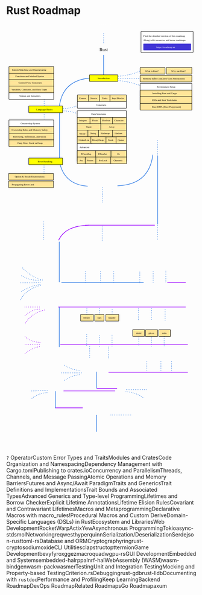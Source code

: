 # Rust Roadmap

<link href="style/main.css" rel="stylesheet">

<svg xmlns="http://www.w3.org/2000/svg" xmlns:xlink="http://www.w3.org/1999/xlink" viewBox="114 164 1349 3053" style="font-family: balsamiq"><path d="M370 1981Q282.6173623453262 1959.3298495166546 223 1887" fill="none" stroke="rgb(43,120,228)" stroke-width="4" stroke-linecap="round" stroke-linejoin="round" stroke-dasharray="0.8 12"></path><path d="M754 2940Q753.9843182390479 2991.8340280064426 754 3056.7794971141675" fill="none" stroke="rgb(43,120,228)" stroke-width="4" stroke-linecap="round" stroke-linejoin="round" stroke-dasharray="undefined"></path><path d="M856.1634036274464 2939.284424534148Q919.3592018825486 2939.027585267256 998.5402181279353 2938.6627039996583" fill="none" stroke="rgb(43,120,228)" stroke-width="4" stroke-linecap="round" stroke-linejoin="round" stroke-dasharray="0.8 12"></path><path d="M462.45735102322453 2888Q558.879652780037 2888 655.3019545368494 2888" fill="none" stroke="rgb(153,0,255)" stroke-width="4" stroke-linecap="round" stroke-linejoin="round" stroke-dasharray="undefined"></path><path d="M462 2772Q461.98431823904787 2823.8340280064426 462 2888.7794971141675" fill="none" stroke="rgb(43,120,228)" stroke-width="4" stroke-linecap="round" stroke-linejoin="round" stroke-dasharray="undefined"></path><path d="M402.8416897816994 2780.353408413874Q344.51742073554163 2783.0594923142744 292.9819881231268 2822.491376173327" fill="none" stroke="rgb(43,120,228)" stroke-width="4" stroke-linecap="round" stroke-linejoin="round" stroke-dasharray="0.8 12"></path><path d="M407.3564720416407 2763.7992067940895Q355.04670294938836 2765.942104849148 289.506625223029 2768.6627039996583" fill="none" stroke="rgb(43,120,228)" stroke-width="4" stroke-linecap="round" stroke-linejoin="round" stroke-dasharray="0.8 12"></path><path d="M521.4573510232245 2768Q703.2364660256287 2768 885.015581028033 2768" fill="none" stroke="rgb(153,0,255)" stroke-width="4" stroke-linecap="round" stroke-linejoin="round" stroke-dasharray="undefined"></path><path d="M758.2544277690694 2750Q828.6350043985511 2750 899.015581028033 2750" fill="none" stroke="rgb(153,0,255)" stroke-width="4" stroke-linecap="round" stroke-linejoin="round" stroke-dasharray="undefined"></path><path d="M963.1535487874855 2774.3336987339526Q1025.55171998833 2774.597801145702 1092.5773069058039 2819.481521333366" fill="none" stroke="rgb(43,120,228)" stroke-width="4" stroke-linecap="round" stroke-linejoin="round" stroke-dasharray="0.8 12"></path><path d="M966.1634036274464 2759.284424534148Q1029.3592018825484 2759.027585267256 1108.5402181279353 2758.6627039996583" fill="none" stroke="rgb(43,120,228)" stroke-width="4" stroke-linecap="round" stroke-linejoin="round" stroke-dasharray="0.8 12"></path><path d="M756 2633Q755.9843182390479 2684.8340280064426 756 2749.7794971141675" fill="none" stroke="rgb(43,120,228)" stroke-width="4" stroke-linecap="round" stroke-linejoin="round" stroke-dasharray="undefined"></path><path d="M635.0793712317483 2652.6821140055463Q583.4607349937739 2656.8890471399313 525.4364760523154 2693.6627039996583" fill="none" stroke="rgb(43,120,228)" stroke-width="4" stroke-linecap="round" stroke-linejoin="round" stroke-dasharray="0.8 12"></path><path d="M636.5842986517288 2622.583565605937Q585.2511366103618 2621.4603373202494 525.4364760523154 2584.6627039996583" fill="none" stroke="rgb(43,120,228)" stroke-width="4" stroke-linecap="round" stroke-linejoin="round" stroke-dasharray="0.8 12"></path><path d="M647.1187905915918 2639.6627039996583Q581.1243014360415 2639.6427381617154 498.43647605231536 2639.6627039996583" fill="none" stroke="rgb(43,120,228)" stroke-width="4" stroke-linecap="round" stroke-linejoin="round" stroke-dasharray="0.8 12"></path><path d="M1287.7888484792786 2635.6627039996583Q1287.8007881932717 2596.1975271364768 1287.7888484792786 2546.749615728162" fill="none" stroke="rgb(43,120,228)" stroke-width="4" stroke-linecap="round" stroke-linejoin="round" stroke-dasharray="0.8 12"></path><path d="M1211.7888484792786 2635.6627039996583Q1211.8007881932717 2596.1975271364768 1211.7888484792786 2546.749615728162" fill="none" stroke="rgb(43,120,228)" stroke-width="4" stroke-linecap="round" stroke-linejoin="round" stroke-dasharray="0.8 12"></path><path d="M1111.7888484792786 2635.6627039996583Q1111.8007881932717 2596.1975271364768 1111.7888484792786 2546.749615728162" fill="none" stroke="rgb(43,120,228)" stroke-width="4" stroke-linecap="round" stroke-linejoin="round" stroke-dasharray="0.8 12"></path><path d="M841.2544277690694 2636Q1121.5013556560707 2636 1401.748283543072 2636" fill="none" stroke="rgb(153,0,255)" stroke-width="4" stroke-linecap="round" stroke-linejoin="round" stroke-dasharray="undefined"></path><path d="M1144.7888484792786 2450.6627039996583Q1144.8007881932717 2411.1975271364768 1144.7888484792786 2361.749615728162" fill="none" stroke="rgb(43,120,228)" stroke-width="4" stroke-linecap="round" stroke-linejoin="round" stroke-dasharray="0.8 12"></path><path d="M1234.7888484792786 2447.6627039996583Q1234.8007881932717 2408.1975271364768 1234.7888484792786 2358.749615728162" fill="none" stroke="rgb(43,120,228)" stroke-width="4" stroke-linecap="round" stroke-linejoin="round" stroke-dasharray="0.8 12"></path><path d="M1054.7888484792786 2443.6627039996583Q1054.8007881932717 2404.1975271364768 1054.7888484792786 2354.749615728162" fill="none" stroke="rgb(43,120,228)" stroke-width="4" stroke-linecap="round" stroke-linejoin="round" stroke-dasharray="0.8 12"></path><g class="clickable-group" data-group-id="100-gui-dev:druid"><rect x="1011.35" y="2333.35" width="84.3" height="47.3" rx="2" fill="rgb(255,229,153)" fill-opacity="1" stroke="rgb(0,0,0)" stroke-width="2.7"></rect><text x="1036" y="2363.5" fill="rgb(0,0,0)" font-style="normal" font-weight="normal" font-size="17px"><tspan>druid</tspan></text></g><g class="clickable-group" data-group-id="101-gui-dev:gtk-rs"><rect x="1102.35" y="2334.35" width="86.3" height="47.3" rx="2" fill="rgb(255,229,153)" fill-opacity="1" stroke="rgb(0,0,0)" stroke-width="2.7"></rect><text x="1124" y="2364.5" fill="rgb(0,0,0)" font-style="normal" font-weight="normal" font-size="17px"><tspan>gtk-rs</tspan></text></g><g class="clickable-group" data-group-id="102-gui-dev:relm"><rect x="1196.35" y="2334.35" width="83.3" height="47.3" rx="2" fill="rgb(255,229,153)" fill-opacity="1" stroke="rgb(0,0,0)" stroke-width="2.7"></rect><text x="1220" y="2364.5" fill="rgb(0,0,0)" font-style="normal" font-weight="normal" font-size="17px"><tspan>relm</tspan></text></g><path d="M838.7888484792786 2533.6627039996583Q838.8007881932716 2494.1975271364768 838.7888484792786 2444.749615728162" fill="none" stroke="rgb(43,120,228)" stroke-width="4" stroke-linecap="round" stroke-linejoin="round" stroke-dasharray="0.8 12"></path><path d="M705.7888484792786 2529.6627039996583Q705.8007881932716 2490.1975271364768 705.7888484792786 2440.749615728162" fill="none" stroke="rgb(43,120,228)" stroke-width="4" stroke-linecap="round" stroke-linejoin="round" stroke-dasharray="0.8 12"></path><path d="M774.7888484792786 2452.6627039996583Q774.8007881932716 2413.1975271364768 774.7888484792786 2363.749615728162" fill="none" stroke="rgb(43,120,228)" stroke-width="4" stroke-linecap="round" stroke-linejoin="round" stroke-dasharray="0.8 12"></path><path d="M864.7888484792786 2449.6627039996583Q864.8007881932716 2410.1975271364768 864.7888484792786 2360.749615728162" fill="none" stroke="rgb(43,120,228)" stroke-width="4" stroke-linecap="round" stroke-linejoin="round" stroke-dasharray="0.8 12"></path><path d="M684.7888484792786 2445.6627039996583Q684.8007881932716 2406.1975271364768 684.7888484792786 2356.749615728162" fill="none" stroke="rgb(43,120,228)" stroke-width="4" stroke-linecap="round" stroke-linejoin="round" stroke-dasharray="0.8 12"></path><path d="M498.7684053373592 2440Q950.2583444402155 2440 1401.748283543072 2440" fill="none" stroke="rgb(153,0,255)" stroke-width="4" stroke-linecap="round" stroke-linejoin="round" stroke-dasharray="undefined"></path><path d="M246.78726083088256 2503.0111918046136Q283.1714966177284 2466.2455354877925 357.92324584081643 2451.980610182584" fill="none" stroke="rgb(153,0,255)" stroke-width="4" stroke-linecap="round" stroke-linejoin="round" stroke-dasharray="0.8 12"></path><path d="M246.78726083088256 2383.703443191008Q290.20089733485577 2421.257738814955 359.5575985615507 2424.562261209366" fill="none" stroke="rgb(153,0,255)" stroke-width="4" stroke-linecap="round" stroke-linejoin="round" stroke-dasharray="0.8 12"></path><path d="M247 2439Q301.98785896360255 2439 357 2439" fill="none" stroke="rgb(153,0,255)" stroke-width="4" stroke-linecap="round" stroke-linejoin="round" stroke-dasharray="0.8 12"></path><path d="M490 2172Q489.96200932434436 2297.573253662477 490 2454.9103192958723" fill="none" stroke="rgb(43,120,228)" stroke-width="4" stroke-linecap="round" stroke-linejoin="round" stroke-dasharray="undefined"></path><path d="M250.05596627235118 2285.6422799469487Q295.43686985896994 2214.1284388882063 390.61030025550286 2192.4841748650924" fill="none" stroke="rgb(153,0,255)" stroke-width="4" stroke-linecap="round" stroke-linejoin="round" stroke-dasharray="0.8 12"></path><path d="M246.78726083088256 2233.3429928834503Q293.3465737698519 2189.014395435564 349.7514822371448 2187.581116702889" fill="none" stroke="rgb(153,0,255)" stroke-width="4" stroke-linecap="round" stroke-linejoin="round" stroke-dasharray="0.8 12"></path><path d="M246 2173Q300.98785896360255 2173 356 2173" fill="none" stroke="rgb(153,0,255)" stroke-width="4" stroke-linecap="round" stroke-linejoin="round" stroke-dasharray="0.8 12"></path><path d="M775.7888484792786 2260.6627039996583Q775.8007881932716 2221.1975271364768 775.7888484792786 2171.749615728162" fill="none" stroke="rgb(43,120,228)" stroke-width="4" stroke-linecap="round" stroke-linejoin="round" stroke-dasharray="0.8 12"></path><path d="M865.7888484792786 2266.6627039996583Q865.8007881932716 2227.1975271364768 865.7888484792786 2177.749615728162" fill="none" stroke="rgb(43,120,228)" stroke-width="4" stroke-linecap="round" stroke-linejoin="round" stroke-dasharray="0.8 12"></path><path d="M685.7888484792786 2262.6627039996583Q685.8007881932716 2223.1975271364768 685.7888484792786 2173.749615728162" fill="none" stroke="rgb(43,120,228)" stroke-width="4" stroke-linecap="round" stroke-linejoin="round" stroke-dasharray="0.8 12"></path><g class="clickable-group" data-group-id="100-database-orm:diesel"><rect x="641.35" y="2225.35" width="91.3" height="47.3" rx="2" fill="rgb(255,229,153)" fill-opacity="1" stroke="rgb(0,0,0)" stroke-width="2.7"></rect><text x="662" y="2254.5" fill="rgb(0,0,0)" font-style="normal" font-weight="normal" font-size="17px"><tspan>Diesel</tspan></text></g><g class="clickable-group" data-group-id="101-database-orm:sqlx"><rect x="741.35" y="2225.35" width="66.3" height="47.3" rx="2" fill="rgb(255,229,153)" fill-opacity="1" stroke="rgb(0,0,0)" stroke-width="2.7"></rect><text x="761" y="2254.5" fill="rgb(0,0,0)" font-style="normal" font-weight="normal" font-size="17px"><tspan>sqlx</tspan></text></g><g class="clickable-group" data-group-id="102-database-orm:rusqlite"><rect x="820.35" y="2225.35" width="92.3" height="47.3" rx="2" fill="rgb(255,229,153)" fill-opacity="1" stroke="rgb(0,0,0)" stroke-width="2.7"></rect><text x="838" y="2254.5" fill="rgb(0,0,0)" font-style="normal" font-weight="normal" font-size="17px"><tspan>rusqlite</tspan></text></g><path d="M1144.7888484792786 2260.6627039996583Q1144.8007881932717 2221.1975271364768 1144.7888484792786 2171.749615728162" fill="none" stroke="rgb(43,120,228)" stroke-width="4" stroke-linecap="round" stroke-linejoin="round" stroke-dasharray="0.8 12"></path><path d="M1241.7888484792786 2266.6627039996583Q1241.8007881932717 2227.1975271364768 1241.7888484792786 2177.749615728162" fill="none" stroke="rgb(43,120,228)" stroke-width="4" stroke-linecap="round" stroke-linejoin="round" stroke-dasharray="0.8 12"></path><path d="M1051.7888484792786 2262.6627039996583Q1051.8007881932717 2223.1975271364768 1051.7888484792786 2173.749615728162" fill="none" stroke="rgb(43,120,228)" stroke-width="4" stroke-linecap="round" stroke-linejoin="round" stroke-dasharray="0.8 12"></path><path d="M483.7684053373592 2173Q935.2583444402155 2173 1386.748283543072 2173" fill="none" stroke="rgb(153,0,255)" stroke-width="4" stroke-linecap="round" stroke-linejoin="round" stroke-dasharray="undefined"></path><path d="M1258.9195998760458 1999Q1322.833941709559 1999 1386.748283543072 1999" fill="none" stroke="rgb(153,0,255)" stroke-width="4" stroke-linecap="round" stroke-linejoin="round" stroke-dasharray="undefined"></path><path d="M1246.7888484792786 1994.662703999658Q1246.8007881932717 1955.1975271364765 1246.7888484792786 1905.7496157281619" fill="none" stroke="rgb(43,120,228)" stroke-width="4" stroke-linecap="round" stroke-linejoin="round" stroke-dasharray="0.8 12"></path><path d="M1156.7888484792786 1997.662703999658Q1156.8007881932717 1958.1975271364765 1156.7888484792786 1908.7496157281619" fill="none" stroke="rgb(43,120,228)" stroke-width="4" stroke-linecap="round" stroke-linejoin="round" stroke-dasharray="0.8 12"></path><path d="M1061.7888484792786 2001.662703999658Q1061.8007881932717 1962.1975271364765 1061.7888484792786 1912.7496157281619" fill="none" stroke="rgb(43,120,228)" stroke-width="4" stroke-linecap="round" stroke-linejoin="round" stroke-dasharray="0.8 12"></path><path d="M876.7888484792786 1997.662703999658Q876.8007881932716 1958.1975271364765 876.7888484792786 1908.7496157281619" fill="none" stroke="rgb(43,120,228)" stroke-width="4" stroke-linecap="round" stroke-linejoin="round" stroke-dasharray="0.8 12"></path><path d="M782.7888484792786 1997.662703999658Q782.8007881932716 1958.1975271364765 782.7888484792786 1908.7496157281619" fill="none" stroke="rgb(43,120,228)" stroke-width="4" stroke-linecap="round" stroke-linejoin="round" stroke-dasharray="0.8 12"></path><path d="M674.7888484792786 1997.662703999658Q674.8007881932716 1958.1975271364765 674.7888484792786 1908.7496157281619" fill="none" stroke="rgb(43,120,228)" stroke-width="4" stroke-linecap="round" stroke-linejoin="round" stroke-dasharray="0.8 12"></path><path d="M1087.661735648691 1998.9077208100184Q829.927823346783 1998.8297465186615 507 1998.9077208100184" fill="none" stroke="rgb(43,120,228)" stroke-width="4" stroke-linecap="round" stroke-linejoin="round" stroke-dasharray="undefined"></path><path d="M357.92324584081643 2019.6917170625015Q254.67529510414943 2044.2153836398602 216 2121" fill="none" stroke="rgb(43,120,228)" stroke-width="4" stroke-linecap="round" stroke-linejoin="round" stroke-dasharray="0.8 12"></path><path d="M353.02018767861347 2013.1543061795646Q283.0666815120215 2023.143346018304 220 2063" fill="none" stroke="rgb(43,120,228)" stroke-width="4" stroke-linecap="round" stroke-linejoin="round" stroke-dasharray="0.8 12"></path><path d="M354 1999Q292.0090794643519 2001.644641968984 212 2001" fill="none" stroke="rgb(43,120,228)" stroke-width="4" stroke-linecap="round" stroke-linejoin="round" stroke-dasharray="0.8 12"></path><path d="M357.92324584081643 1982.1016044856124Q282.7502144594085 1988.3838906729122 216 1947" fill="none" stroke="rgb(43,120,228)" stroke-width="4" stroke-linecap="round" stroke-linejoin="round" stroke-dasharray="0.8 12"></path><path d="M490 1711Q489.96200932434436 1836.5732536624769 490 1993.9103192958723" fill="none" stroke="rgb(43,120,228)" stroke-width="4" stroke-linecap="round" stroke-linejoin="round" stroke-dasharray="undefined"></path><path d="M379.78884847927867 1691.662703999658Q379.80695197783245 1631.8239362799552 379.78884847927867 1556.8489248858714" fill="none" stroke="rgb(43,120,228)" stroke-width="4" stroke-linecap="round" stroke-linejoin="round" stroke-dasharray="0.8 12"></path><path d="M485.82574646249856 1697.4809764123827Q533.5565279246206 1595.2817603796416 699 1592" fill="none" stroke="rgb(153,0,255)" stroke-width="4" stroke-linecap="round" stroke-linejoin="round" stroke-dasharray="undefined"></path><path d="M794.7888484792786 1701.844680721926Q794.8030821431155 1654.797150013699 794.7888484792786 1595.8489248858714" fill="none" stroke="rgb(43,120,228)" stroke-width="4" stroke-linecap="round" stroke-linejoin="round" stroke-dasharray="0.8 12"></path><path d="M674.9195998760458 1592Q920.9597999380229 1592 1167 1592" fill="none" stroke="rgb(153,0,255)" stroke-width="4" stroke-linecap="round" stroke-linejoin="round" stroke-dasharray="undefined"></path><path d="M1188.7888484792786 1695.9786052007807Q1188.803771553315 1646.6523184455075 1188.7888484792786 1584.8489248858714" fill="none" stroke="rgb(43,120,228)" stroke-width="4" stroke-linecap="round" stroke-linejoin="round" stroke-dasharray="0.8 12"></path><path d="M1189 1100Q1188.9349124213584 1315.1385539214548 1189 1584.6965034956197" fill="none" stroke="rgb(43,120,228)" stroke-width="4" stroke-linecap="round" stroke-linejoin="round" stroke-dasharray="undefined"></path><path d="M1154.3216248047888 1093.6846144050496Q1127.8545947489904 1303.3892148522145 905 1312.1384074012913" fill="none" stroke="rgb(43,120,228)" stroke-width="4" stroke-linecap="round" stroke-linejoin="round" stroke-dasharray="undefined"></path><path d="M1188.7888484792786 1093.9786052007807Q1188.803771553315 1044.6523184455075 1188.7888484792786 982.8489248858713" fill="none" stroke="rgb(43,120,228)" stroke-width="4" stroke-linecap="round" stroke-linejoin="round" stroke-dasharray="0.8 12"></path><path d="M795.7888484792786 1427.9786052007807Q795.8037715533152 1378.6523184455075 795.7888484792786 1316.8489248858714" fill="none" stroke="rgb(43,120,228)" stroke-width="4" stroke-linecap="round" stroke-linejoin="round" stroke-dasharray="0.8 12"></path><path d="M493.52211585983116 1152.0361614695616Q529.5470521239776 1303.851434704452 690.4948601868035 1314.8475811346607" fill="none" stroke="rgb(43,120,228)" stroke-width="4" stroke-linecap="round" stroke-linejoin="round" stroke-dasharray="undefined"></path><path d="M381.78884847927867 1247.9786052007807Q381.80377155331524 1198.6523184455075 381.78884847927867 1136.8489248858714" fill="none" stroke="rgb(43,120,228)" stroke-width="4" stroke-linecap="round" stroke-linejoin="round" stroke-dasharray="0.8 12"></path><path d="M492 788Q491.9536530115815 941.1939622744541 492 1133.1384074012913" fill="none" stroke="rgb(43,120,228)" stroke-width="4" stroke-linecap="round" stroke-linejoin="round" stroke-dasharray="undefined"></path><path d="M504.2489525547647 780.4468097498067Q566.0762136000193 779.3512998807404 625.0795576427906 801.7008745116257" fill="none" stroke="rgb(43,120,228)" stroke-width="4" stroke-linecap="round" stroke-linejoin="round" stroke-dasharray="0.8 12"></path><path d="M494.2489525547647 762.4468097498067Q571.2238023047556 767.8334497783549 626.5332310326576 739.1929187473465" fill="none" stroke="rgb(43,120,228)" stroke-width="4" stroke-linecap="round" stroke-linejoin="round" stroke-dasharray="0.8 12"></path><g class="clickable-group done" data-group-id="100-language-basics:data-structures:integers"><rect x="617.35" y="825.35" width="92.3" height="47.3" rx="2" fill="rgb(255,229,153)" fill-opacity="1" stroke="rgb(0,0,0)" stroke-width="2.7"></rect><text x="631" y="854.5" fill="rgb(0,0,0)" font-style="normal" font-weight="normal" font-size="17px"><tspan>Integers</tspan></text></g><g class="clickable-group done" data-group-id="101-language-basics:data-structures:floats"><rect x="708.35" y="825.35" width="77.3" height="47.3" rx="2" fill="rgb(255,229,153)" fill-opacity="1" stroke="rgb(0,0,0)" stroke-width="2.7"></rect><text x="723" y="854.5" fill="rgb(0,0,0)" font-style="normal" font-weight="normal" font-size="17px"><tspan>Floats</tspan></text></g><g class="clickable-group done" data-group-id="102-language-basics:data-structures:boolean"><rect x="783.35" y="825.35" width="86.3" height="47.3" rx="2" fill="rgb(255,229,153)" fill-opacity="1" stroke="rgb(0,0,0)" stroke-width="2.7"></rect><text x="795" y="854.5" fill="rgb(0,0,0)" font-style="normal" font-weight="normal" font-size="17px"><tspan>Boolean</tspan></text></g><g class="clickable-group done" data-group-id="103-language-basics:data-structures:character"><rect x="868.35" y="825.35" width="98.3" height="47.3" rx="2" fill="rgb(255,229,153)" fill-opacity="1" stroke="rgb(0,0,0)" stroke-width="2.7"></rect><text x="880" y="854.5" fill="rgb(0,0,0)" font-style="normal" font-weight="normal" font-size="17px"><tspan>Character</tspan></text></g><path d="M382.78884847927867 882.4468097498067Q382.8188743713787 783.2001156585675 382.78884847927867 658.8489248858713" fill="none" stroke="rgb(43,120,228)" stroke-width="4" stroke-linecap="round" stroke-linejoin="round" stroke-dasharray="0.8 12"></path><path d="M490.3290599928851 752.9533784757213Q512.0599950183354 555.130723671213 730.4011516807963 546.3458813867311" fill="none" stroke="rgb(43,120,228)" stroke-width="4" stroke-linecap="round" stroke-linejoin="round" stroke-dasharray="undefined"></path><path d="M1074 606Q1001.7369878942461 571.8664381308557 876.6666666666666 562" fill="none" stroke="rgb(43,120,228)" stroke-width="4" stroke-linecap="round" stroke-linejoin="round" stroke-dasharray="0.8 12"></path><path d="M1071.3333333333333 494Q998.44314357353 530.5785280649723 892.6666666666666 535.3333333333334" fill="none" stroke="rgb(43,120,228)" stroke-width="4" stroke-linecap="round" stroke-linejoin="round" stroke-dasharray="0.8 12"></path><path d="M1090 551.1591837857379Q1002.7070610865221 551.1327743583116 893.3333333333334 551.1591837857379" fill="none" stroke="rgb(43,120,228)" stroke-width="4" stroke-linecap="round" stroke-linejoin="round" stroke-dasharray="0.8 12"></path><text x="776" y="355.5" fill="rgb(0,0,0)" font-style="normal" font-weight="normal" font-size="32px"><tspan>Rust</tspan></text><g><rect x="1070.35" y="217.35" width="370.3" height="148.3" rx="2" fill="rgb(255,255,255)" fill-opacity="1" stroke="rgb(0,0,0)" stroke-width="2.7"></rect><text x="1087" y="254.5" fill="rgb(0,0,0)" font-style="normal" font-weight="normal" font-size="18px"><tspan>Find the detailed version of this roadmap</tspan></text><g class="clickable-group" data-group-id="ext_link:roadmap.sh"><rect x="1088.35" y="305.35" width="336.3" height="44.3" rx="2" fill="rgb(65,53,214)" fill-opacity="1" stroke="rgb(65,53,214)" stroke-width="2.7"></rect><text x="1179" y="335" fill="rgb(255,255,255)" font-style="normal" font-weight="normal" font-size="18px"><tspan>https://roadmap.sh</tspan></text></g><text x="1087" y="283.5" fill="rgb(0,0,0)" font-style="normal" font-weight="normal" font-size="18px"><tspan>Along with resources and more roadmaps</tspan></text></g><path d="M805 233Q804.9900415173787 265.91647339024644 805 307.1591837857379" fill="none" stroke="rgb(43,120,228)" stroke-width="4" stroke-linecap="round" stroke-linejoin="round" stroke-dasharray="0.8 12"></path><path d="M805 385Q804.9779613492987 457.8459030312667 805 549.118210565488" fill="none" stroke="rgb(43,120,228)" stroke-width="4" stroke-linecap="round" stroke-linejoin="round" stroke-dasharray="undefined"></path><path d="M854.5784149280623 169.15918378573792Q809.9354381636736 169.14567759073944 754 169.15918378573792" fill="none" stroke="rgb(255,255,255)" stroke-width="4" stroke-linecap="round" stroke-linejoin="round" stroke-dasharray="0.8 12"></path><g class="clickable-group done" data-group-id="100-introduction"><rect x="704.35" y="524.35" width="201.3" height="47.3" rx="2" fill="rgb(255,255,0)" fill-opacity="1" stroke="rgb(0,0,0)" stroke-width="2.7"></rect><text x="763" y="554.5" fill="rgb(0,0,0)" font-style="normal" font-weight="normal" font-size="17px"><tspan>Introduction</tspan></text></g><g class="clickable-group done" data-group-id="100-introduction:what-is-rust"><rect x="1064.35" y="472.35" width="177.3" height="47.3" rx="2" fill="rgb(255,229,153)" fill-opacity="1" stroke="rgb(0,0,0)" stroke-width="2.7"></rect><text x="1100" y="503" fill="rgb(0,0,0)" font-style="normal" font-weight="normal" font-size="17px"><tspan>What is Rust?</tspan></text></g><g class="clickable-group done" data-group-id="102-introduction:memory-safety"><rect x="1064.35" y="528.35" width="367.3" height="47.3" rx="2" fill="rgb(255,229,153)" fill-opacity="1" stroke="rgb(0,0,0)" stroke-width="2.7"></rect><text x="1084" y="558" fill="rgb(0,0,0)" font-style="normal" font-weight="normal" font-size="17px"><tspan>Memory Safety and Zero-Cost Abstractions</tspan></text></g><rect x="1064.35" y="585.35" width="367.3" height="186.3" rx="2" fill="rgb(255,255,255)" fill-opacity="1" stroke="rgb(0,0,0)" stroke-width="2.7"></rect><g class="clickable-group learning" data-group-id="101-language-basics"><rect x="273.35" y="746.35" width="240.3" height="47.3" rx="2" fill="rgb(255,255,0)" fill-opacity="1" stroke="rgb(0,0,0)" stroke-width="2.7"></rect><text x="327" y="776.5" fill="rgb(0,0,0)" font-style="normal" font-weight="normal" font-size="17px"><tspan>Language Basics</tspan></text></g><g class="clickable-group done" data-group-id="101-introduction:why-rust"><rect x="1250.35" y="472.35" width="181.3" height="47.3" rx="2" fill="rgb(255,229,153)" fill-opacity="1" stroke="rgb(0,0,0)" stroke-width="2.7"></rect><text x="1285" y="503" fill="rgb(0,0,0)" font-style="normal" font-weight="normal" font-size="17px"><tspan>Why use Rust?</tspan></text></g><text x="1183" y="615.5" fill="rgb(0,0,0)" font-style="normal" font-weight="normal" font-size="17px"><tspan>Environment Setup</tspan></text><g class="clickable-group done" data-group-id="103-introduction:installing-rust"><rect x="1064.35" y="633.35" width="367.3" height="47.3" rx="2" fill="rgb(255,229,153)" fill-opacity="1" stroke="rgb(0,0,0)" stroke-width="2.7"></rect><text x="1151" y="662.5" fill="rgb(0,0,0)" font-style="normal" font-weight="normal" font-size="17px"><tspan>Installing Rust and Cargo</tspan></text></g><g class="clickable-group done" data-group-id="104-introduction:ides-and-rust"><rect x="1064.35" y="680.35" width="367.3" height="47.3" rx="2" fill="rgb(255,229,153)" fill-opacity="1" stroke="rgb(0,0,0)" stroke-width="2.7"></rect><text x="1149" y="709.5" fill="rgb(0,0,0)" font-style="normal" font-weight="normal" font-size="17px"><tspan>IDEs and Rust Toolchains</tspan></text></g><g class="clickable-group done" data-group-id="105-introduction:rust-repl"><rect x="1064.35" y="727.35" width="367.3" height="47.3" rx="2" fill="rgb(255,229,153)" fill-opacity="1" stroke="rgb(0,0,0)" stroke-width="2.7"></rect><text x="1149" y="757" fill="rgb(0,0,0)" font-style="normal" font-weight="normal" font-size="17px"><tspan>Rust REPL (Rust Playground)</tspan></text></g><g class="clickable-group done" data-group-id="100-language-basics:syntax"><rect x="132.35" y="651.35" width="318.3" height="47.3" rx="2" fill="rgb(255,255,255)" fill-opacity="1" stroke="rgb(0,0,0)" stroke-width="2.7"></rect><text x="207" y="681.5" fill="rgb(0,0,0)" font-style="normal" font-weight="normal" font-size="17px"><tspan>Syntax and Semantics</tspan></text></g><g class="clickable-group done" data-group-id="101-language-basics:syntax:variables"><rect x="132.35" y="604.35" width="318.3" height="47.3" rx="2" fill="rgb(255,229,153)" fill-opacity="1" stroke="rgb(0,0,0)" stroke-width="2.7"></rect><text x="151" y="635" fill="rgb(0,0,0)" font-style="normal" font-weight="normal" font-size="17px"><tspan>Variables, Constants, and Data Types</tspan></text></g><g class="clickable-group done" data-group-id="102-language-basics:syntax:control-flow"><rect x="132.35" y="557.35" width="318.3" height="47.3" rx="2" fill="rgb(255,229,153)" fill-opacity="1" stroke="rgb(0,0,0)" stroke-width="2.7"></rect><text x="200" y="587.5" fill="rgb(0,0,0)" font-style="normal" font-weight="normal" font-size="17px"><tspan>Control Flow Constructs</tspan></text></g><g class="clickable-group done" data-group-id="103-language-basics:syntax:functions"><rect x="132.35" y="512.35" width="318.3" height="47.3" rx="2" fill="rgb(255,229,153)" fill-opacity="1" stroke="rgb(0,0,0)" stroke-width="2.7"></rect><text x="178" y="542.5" fill="rgb(0,0,0)" font-style="normal" font-weight="normal" font-size="17px"><tspan>Functions and Method Syntax</tspan></text></g><g class="clickable-group done" data-group-id="101-language-basics:ownership"><rect x="132.35" y="845.35" width="318.3" height="47.3" rx="2" fill="rgb(255,255,255)" fill-opacity="1" stroke="rgb(0,0,0)" stroke-width="2.7"></rect><text x="216" y="875.5" fill="rgb(0,0,0)" font-style="normal" font-weight="normal" font-size="17px"><tspan>Onwnership System</tspan></text></g><g class="clickable-group done" data-group-id="100-language-basics:ownership:rules"><rect x="132.35" y="892.35" width="318.3" height="47.3" rx="2" fill="rgb(255,229,153)" fill-opacity="1" stroke="rgb(0,0,0)" stroke-width="2.7"></rect><text x="151" y="922.5" fill="rgb(0,0,0)" font-style="normal" font-weight="normal" font-size="17px"><tspan>Ownership Rules and Memory Safety</tspan></text></g><g class="clickable-group done" data-group-id="101-language-basics:ownership:borrowing"><rect x="132.35" y="939.35" width="318.3" height="47.3" rx="2" fill="rgb(255,229,153)" fill-opacity="1" stroke="rgb(0,0,0)" stroke-width="2.7"></rect><text x="161" y="969.5" fill="rgb(0,0,0)" font-style="normal" font-weight="normal" font-size="17px"><tspan>Borrowing, References, and Slices</tspan></text></g><g class="clickable-group done" data-group-id="102-language-basics:ownership:stack-heap"><rect x="132.35" y="986.35" width="318.3" height="47.3" rx="2" fill="rgb(255,229,153)" fill-opacity="1" stroke="rgb(0,0,0)" stroke-width="2.7"></rect><text x="192" y="1016.5" fill="rgb(0,0,0)" font-style="normal" font-weight="normal" font-size="17px"><tspan>Deep Dive: Stack vs Heap</tspan></text></g><g class="clickable-group done" data-group-id="104-language-basics:syntax:pattern-matching"><rect x="132.35" y="466.35" width="318.3" height="47.3" rx="2" fill="rgb(255,229,153)" fill-opacity="1" stroke="rgb(0,0,0)" stroke-width="2.7"></rect><text x="154" y="497" fill="rgb(0,0,0)" font-style="normal" font-weight="normal" font-size="17px"><tspan>Pattern Matching and Destructuring</tspan></text></g><g class="clickable-group" data-group-id="103-language-basics:data-structures"><rect x="617.35" y="779.35" width="349.3" height="47.3" rx="2" fill="rgb(255,255,255)" fill-opacity="1" stroke="rgb(0,0,0)" stroke-width="2.7"></rect><text x="717" y="809.5" fill="rgb(0,0,0)" font-style="normal" font-weight="normal" font-size="17px"><tspan>Data Structures</tspan></text></g><g class="clickable-group done" data-group-id="104-language-basics:data-structures:tuple"><rect x="617.35" y="871.35" width="168.3" height="47.3" rx="2" fill="rgb(255,229,153)" fill-opacity="1" stroke="rgb(0,0,0)" stroke-width="2.7"></rect><text x="680" y="900.5" fill="rgb(0,0,0)" font-style="normal" font-weight="normal" font-size="17px"><tspan>Tuple</tspan></text></g><g class="clickable-group done" data-group-id="105-language-basics:data-structures:array"><rect x="785.35" y="872.35" width="181.3" height="47.3" rx="2" fill="rgb(255,229,153)" fill-opacity="1" stroke="rgb(0,0,0)" stroke-width="2.7"></rect><text x="843" y="901" fill="rgb(0,0,0)" font-style="normal" font-weight="normal" font-size="17px"><tspan>Array</tspan></text></g><g class="clickable-group done" data-group-id="112-language-basics:data-structures:stack"><rect x="821.35" y="964.35" width="74.3" height="47.3" rx="2" fill="rgb(255,229,153)" fill-opacity="1" stroke="rgb(0,0,0)" stroke-width="2.7"></rect><text x="836" y="993.5" fill="rgb(0,0,0)" font-style="normal" font-weight="normal" font-size="17px"><tspan>Stack</tspan></text></g><rect x="617.35" y="1011.35" width="350.3" height="127.3" rx="2" fill="rgb(255,255,255)" fill-opacity="1" stroke="rgb(0,0,0)" stroke-width="2.7"></rect><text x="634" y="1045" fill="rgb(0,0,0)" font-style="normal" font-weight="normal" font-size="17px"><tspan>Advanced</tspan></text><g class="clickable-group done" data-group-id="106-language-basics:data-structures:vector"><rect x="617.35" y="917.35" width="76.3" height="47.3" rx="2" fill="rgb(255,229,153)" fill-opacity="1" stroke="rgb(0,0,0)" stroke-width="2.7"></rect><text x="631" y="947" fill="rgb(0,0,0)" font-style="normal" font-weight="normal" font-size="17px"><tspan>Vector</tspan></text></g><g class="clickable-group done" data-group-id="107-language-basics:data-structures:string"><rect x="693.35" y="917.35" width="78.3" height="47.3" rx="2" fill="rgb(255,229,153)" fill-opacity="1" stroke="rgb(0,0,0)" stroke-width="2.7"></rect><text x="710" y="946.5" fill="rgb(0,0,0)" font-style="normal" font-weight="normal" font-size="17px"><tspan>String</tspan></text></g><g class="clickable-group done" data-group-id="108-language-basics:data-structures:hashmap"><rect x="768.35" y="917.35" width="101.3" height="47.3" rx="2" fill="rgb(255,229,153)" fill-opacity="1" stroke="rgb(0,0,0)" stroke-width="2.7"></rect><text x="784" y="946.5" fill="rgb(0,0,0)" font-style="normal" font-weight="normal" font-size="17px"><tspan>Hashmap</tspan></text></g><g class="clickable-group done" data-group-id="109-language-basics:data-structures:hashset"><rect x="868.35" y="917.35" width="98.3" height="47.3" rx="2" fill="rgb(255,229,153)" fill-opacity="1" stroke="rgb(0,0,0)" stroke-width="2.7"></rect><text x="884" y="946.5" fill="rgb(0,0,0)" font-style="normal" font-weight="normal" font-size="17px"><tspan>Hashset</tspan></text></g><g class="clickable-group done" data-group-id="110-language-basics:data-structures:linked-list"><rect x="617.35" y="964.35" width="107.3" height="47.3" rx="2" fill="rgb(255,229,153)" fill-opacity="1" stroke="rgb(0,0,0)" stroke-width="2.7"></rect><text x="628" y="993.5" fill="rgb(0,0,0)" font-style="normal" font-weight="normal" font-size="17px"><tspan>LinkedList</tspan></text></g><g class="clickable-group" data-group-id="111-language-basics:data-structures:binary-heap"><rect x="714.35" y="964.35" width="107.3" height="47.3" rx="2" fill="rgb(255,229,153)" fill-opacity="1" stroke="rgb(0,0,0)" stroke-width="2.7"></rect><text x="723" y="993.5" fill="rgb(0,0,0)" font-style="normal" font-weight="normal" font-size="17px"><tspan>BinaryHeap</tspan></text></g><g class="clickable-group done" data-group-id="113-language-basics:data-structures:queue"><rect x="893.35" y="964.35" width="74.3" height="47.3" rx="2" fill="rgb(255,229,153)" fill-opacity="1" stroke="rgb(0,0,0)" stroke-width="2.7"></rect><text x="905" y="994" fill="rgb(0,0,0)" font-style="normal" font-weight="normal" font-size="17px"><tspan>Queue</tspan></text></g><g class="clickable-group" data-group-id="114-language-basics:data-structures:btree-map"><rect x="617.35" y="1062.35" width="132.3" height="47.3" rx="2" fill="rgb(255,229,153)" fill-opacity="1" stroke="rgb(0,0,0)" stroke-width="2.7"></rect><text x="643" y="1091.5" fill="rgb(0,0,0)" font-style="normal" font-weight="normal" font-size="17px"><tspan>BTreeMap</tspan></text></g><g class="clickable-group" data-group-id="115-language-basics:data-structures:btree-set"><rect x="748.35" y="1062.35" width="109.3" height="47.3" rx="2" fill="rgb(255,229,153)" fill-opacity="1" stroke="rgb(0,0,0)" stroke-width="2.7"></rect><text x="766" y="1091.5" fill="rgb(0,0,0)" font-style="normal" font-weight="normal" font-size="17px"><tspan>BTreeSet</tspan></text></g><g class="clickable-group" data-group-id="116-language-basics:data-structures:rc"><rect x="857.35" y="1062.35" width="110.3" height="47.3" rx="2" fill="rgb(255,229,153)" fill-opacity="1" stroke="rgb(0,0,0)" stroke-width="2.7"></rect><text x="902" y="1091.5" fill="rgb(0,0,0)" font-style="normal" font-weight="normal" font-size="17px"><tspan>Rc</tspan></text></g><g class="clickable-group" data-group-id="117-language-basics:data-structures:arc"><rect x="617.35" y="1108.35" width="57.3" height="47.3" rx="2" fill="rgb(255,229,153)" fill-opacity="1" stroke="rgb(0,0,0)" stroke-width="2.7"></rect><text x="633" y="1138" fill="rgb(0,0,0)" font-style="normal" font-weight="normal" font-size="17px"><tspan>Arc</tspan></text></g><g class="clickable-group done" data-group-id="119-language-basics:data-structures:rwlock"><rect x="749.35" y="1108.35" width="107.3" height="47.3" rx="2" fill="rgb(255,229,153)" fill-opacity="1" stroke="rgb(0,0,0)" stroke-width="2.7"></rect><text x="771" y="1137.5" fill="rgb(0,0,0)" font-style="normal" font-weight="normal" font-size="17px"><tspan>RwLock</tspan></text></g><g class="clickable-group" data-group-id="120-language-basics:data-structures:channels"><rect x="855.35" y="1108.35" width="112.3" height="47.3" rx="2" fill="rgb(255,229,153)" fill-opacity="1" stroke="rgb(0,0,0)" stroke-width="2.7"></rect><text x="875" y="1137.5" fill="rgb(0,0,0)" font-style="normal" font-weight="normal" font-size="17px"><tspan>Channels</tspan></text></g><g class="clickable-group done" data-group-id="118-language-basics:data-structures:mutex"><rect x="674.35" y="1108.35" width="75.3" height="47.3" rx="2" fill="rgb(255,229,153)" fill-opacity="1" stroke="rgb(0,0,0)" stroke-width="2.7"></rect><text x="688" y="1137.5" fill="rgb(0,0,0)" font-style="normal" font-weight="normal" font-size="17px"><tspan>Mutex</tspan></text></g><g class="clickable-group done" data-group-id="100-language-basics:constructs:enums"><rect x="618.35" y="667.35" width="81.3" height="47.3" rx="2" fill="rgb(255,229,153)" fill-opacity="1" stroke="rgb(0,0,0)" stroke-width="2.7"></rect><text x="632" y="696.5" fill="rgb(0,0,0)" font-style="normal" font-weight="normal" font-size="17px"><tspan>Enums</tspan></text></g><g class="clickable-group done" data-group-id="101-language-basics:constructs:structs"><rect x="697.35" y="667.35" width="80.3" height="47.3" rx="2" fill="rgb(255,229,153)" fill-opacity="1" stroke="rgb(0,0,0)" stroke-width="2.7"></rect><text x="711" y="696.5" fill="rgb(0,0,0)" font-style="normal" font-weight="normal" font-size="17px"><tspan>Structs</tspan></text></g><g class="clickable-group done" data-group-id="102-language-basics:constructs:traits"><rect x="775.35" y="667.35" width="75.3" height="47.3" rx="2" fill="rgb(255,229,153)" fill-opacity="1" stroke="rgb(0,0,0)" stroke-width="2.7"></rect><text x="793" y="696.5" fill="rgb(0,0,0)" font-style="normal" font-weight="normal" font-size="17px"><tspan>Traits</tspan></text></g><g class="clickable-group done" data-group-id="103-language-basics:constructs:impl-blocks"><rect x="850.35" y="667.35" width="116.3" height="47.3" rx="2" fill="rgb(255,229,153)" fill-opacity="1" stroke="rgb(0,0,0)" stroke-width="2.7"></rect><text x="864" y="696.5" fill="rgb(0,0,0)" font-style="normal" font-weight="normal" font-size="17px"><tspan>Impl Blocks</tspan></text></g><g class="clickable-group done" data-group-id="102-language-basics:constructs"><rect x="618.35" y="714.35" width="348.3" height="47.3" rx="2" fill="rgb(255,255,255)" fill-opacity="1" stroke="rgb(0,0,0)" stroke-width="2.7"></rect><text x="751" y="744.5" fill="rgb(0,0,0)" font-style="normal" font-weight="normal" font-size="17px"><tspan>Constructs</tspan></text></g><g class="clickable-group" data-group-id="102-error-handling"><rect x="273.35" y="1115.35" width="240.3" height="47.3" rx="2" fill="rgb(255,255,0)" fill-opacity="1" stroke="rgb(0,0,0)" stroke-width="2.7"></rect><text x="337" y="1145.5" fill="rgb(0,0,0)" font-style="normal" font-weight="normal" font-size="17px"><tspan>Error Handling</tspan></text></g><g class="clickable-group done" data-group-id="100-error-handling:option"><rect x="130.35" y="1224.35" width="318.3" height="47.3" rx="2" fill="rgb(255,229,153)" fill-opacity="1" stroke="rgb(0,0,0)" stroke-width="2.7"></rect><text x="174" y="1254.5" fill="rgb(0,0,0)" font-style="normal" font-weight="normal" font-size="17px"><tspan>Option &amp; Result Enumerations</tspan></text></g><g class="clickable-group done" data-group-id="101-error-handling:propagating"><rect x="130.35" y="1278.35" width="318.3" height="47.3" rx="2" fill="rgb(255,229,153)" fill-opacity="1" stroke="rgb(0,0,0)" stroke-width="2.7"></rect><text x="153" y="1309" fill="rgb(0,0,0)" font-style="normal" font-weight="normal" font-size="17px"><tspan>Propagating Errors and `?` Operator</tspan></text></g><g class="clickable-group" data-group-id="102-error-handling:custom-error"><rect x="130.35" y="1332.35" width="318.3" height="47.3" rx="2" fill="rgb(255,229,153)" fill-opacity="1" stroke="rgb(0,0,0)" stroke-width="2.7"></rect><text x="174" y="1362.5" fill="rgb(0,0,0)" font-style="normal" font-weight="normal" font-size="17px"><tspan>Custom Error Types and Traits</tspan></text></g><g class="clickable-group" data-group-id="103-modules-and-crates"><rect x="676.35" y="1288.35" width="240.3" height="47.3" rx="2" fill="rgb(255,255,0)" fill-opacity="1" stroke="rgb(0,0,0)" stroke-width="2.7"></rect><text x="727" y="1318.5" fill="rgb(0,0,0)" font-style="normal" font-weight="normal" font-size="17px"><tspan>Modules and Crates</tspan></text></g><g class="clickable-group" data-group-id="100-modules-and-crates:code-organization"><rect x="617.35" y="1376.35" width="359.3" height="47.3" rx="2" fill="rgb(255,229,153)" fill-opacity="1" stroke="rgb(0,0,0)" stroke-width="2.7"></rect><text x="652" y="1407" fill="rgb(0,0,0)" font-style="normal" font-weight="normal" font-size="17px"><tspan>Code Organization and Namespacing</tspan></text></g><g class="clickable-group" data-group-id="101-modules-and-crates:dependency-mgmt"><rect x="617.35" y="1423.35" width="359.3" height="47.3" rx="2" fill="rgb(255,229,153)" fill-opacity="1" stroke="rgb(0,0,0)" stroke-width="2.7"></rect><text x="634" y="1453.5" fill="rgb(0,0,0)" font-style="normal" font-weight="normal" font-size="17px"><tspan>Dependency Management with Cargo.toml</tspan></text></g><g class="clickable-group" data-group-id="102-modules-and-crates:publishing"><rect x="617.35" y="1470.35" width="359.3" height="47.3" rx="2" fill="rgb(255,229,153)" fill-opacity="1" stroke="rgb(0,0,0)" stroke-width="2.7"></rect><text x="713" y="1501" fill="rgb(0,0,0)" font-style="normal" font-weight="normal" font-size="17px"><tspan>Publishing to crates.io</tspan></text></g><g class="clickable-group" data-group-id="104-concurrency-parallelism"><rect x="1106.35" y="1062.35" width="277.3" height="47.3" rx="2" fill="rgb(255,255,0)" fill-opacity="1" stroke="rgb(0,0,0)" stroke-width="2.7"></rect><text x="1136" y="1093" fill="rgb(0,0,0)" font-style="normal" font-weight="normal" font-size="17px"><tspan>Concurrency and Parallelism</tspan></text></g><g class="clickable-group" data-group-id="102-concurrency-parallelism:threads"><rect x="1065.35" y="858.35" width="359.3" height="47.3" rx="2" fill="rgb(255,229,153)" fill-opacity="1" stroke="rgb(0,0,0)" stroke-width="2.7"></rect><text x="1085" y="889" fill="rgb(0,0,0)" font-style="normal" font-weight="normal" font-size="17px"><tspan>Threads, Channels, and Message Passing</tspan></text></g><g class="clickable-group" data-group-id="101-concurrency-parallelism:atomic-operations"><rect x="1065.35" y="912.35" width="359.3" height="47.3" rx="2" fill="rgb(255,229,153)" fill-opacity="1" stroke="rgb(0,0,0)" stroke-width="2.7"></rect><text x="1090" y="943" fill="rgb(0,0,0)" font-style="normal" font-weight="normal" font-size="17px"><tspan>Atomic Operations and Memory Barriers</tspan></text></g><g class="clickable-group" data-group-id="100-concurrency-parallelism:futures"><rect x="1065.35" y="965.35" width="359.3" height="47.3" rx="2" fill="rgb(255,229,153)" fill-opacity="1" stroke="rgb(0,0,0)" stroke-width="2.7"></rect><text x="1112" y="996" fill="rgb(0,0,0)" font-style="normal" font-weight="normal" font-size="17px"><tspan>Futures and Async/Await Paradigm</tspan></text></g><g class="clickable-group" data-group-id="105-traits-generics"><rect x="1146.35" y="1567.35" width="277.3" height="47.3" rx="2" fill="rgb(255,255,0)" fill-opacity="1" stroke="rgb(0,0,0)" stroke-width="2.7"></rect><text x="1209" y="1598" fill="rgb(0,0,0)" font-style="normal" font-weight="normal" font-size="17px"><tspan>Traits and Generics</tspan></text></g><g class="clickable-group" data-group-id="100-traits-generics:trait-def"><rect x="1011.35" y="1673.35" width="413.3" height="47.3" rx="2" fill="rgb(255,229,153)" fill-opacity="1" stroke="rgb(0,0,0)" stroke-width="2.7"></rect><text x="1075" y="1703.5" fill="rgb(0,0,0)" font-style="normal" font-weight="normal" font-size="17px"><tspan>Trait Definitions and Implementations</tspan></text></g><g class="clickable-group" data-group-id="101-traits-generics:trait-bounds"><rect x="1011.35" y="1727.35" width="413.3" height="47.3" rx="2" fill="rgb(255,229,153)" fill-opacity="1" stroke="rgb(0,0,0)" stroke-width="2.7"></rect><text x="1084" y="1758" fill="rgb(0,0,0)" font-style="normal" font-weight="normal" font-size="17px"><tspan>Trait Bounds and Associated Types</tspan></text></g><g class="clickable-group" data-group-id="102-traits-generics:advanced-generics"><rect x="1011.35" y="1780.35" width="413.3" height="47.3" rx="2" fill="rgb(255,229,153)" fill-opacity="1" stroke="rgb(0,0,0)" stroke-width="2.7"></rect><text x="1031" y="1811" fill="rgb(0,0,0)" font-style="normal" font-weight="normal" font-size="17px"><tspan>Advanced Generics and Type-level Programming</tspan></text></g><g class="clickable-group" data-group-id="106-lifetimes-borrow"><rect x="658.35" y="1568.35" width="277.3" height="47.3" rx="2" fill="rgb(255,255,0)" fill-opacity="1" stroke="rgb(0,0,0)" stroke-width="2.7"></rect><text x="681" y="1598.5" fill="rgb(0,0,0)" font-style="normal" font-weight="normal" font-size="17px"><tspan>Lifetimes and Borrow Checker</tspan></text></g><g class="clickable-group" data-group-id="100-lifetimes-borrow:explicit-lifetime"><rect x="636.35" y="1673.35" width="328.3" height="47.3" rx="2" fill="rgb(255,229,153)" fill-opacity="1" stroke="rgb(0,0,0)" stroke-width="2.7"></rect><text x="691" y="1704" fill="rgb(0,0,0)" font-style="normal" font-weight="normal" font-size="17px"><tspan>Explicit Lifetime Annotations</tspan></text></g><g class="clickable-group" data-group-id="101-lifetimes-borrow:lifetime-elision"><rect x="636.35" y="1727.35" width="328.3" height="47.3" rx="2" fill="rgb(255,229,153)" fill-opacity="1" stroke="rgb(0,0,0)" stroke-width="2.7"></rect><text x="717" y="1757.5" fill="rgb(0,0,0)" font-style="normal" font-weight="normal" font-size="17px"><tspan>Lifetime Elision Rules</tspan></text></g><g class="clickable-group" data-group-id="102-lifetimes-borrow:covariant"><rect x="636.35" y="1781.35" width="328.3" height="47.3" rx="2" fill="rgb(255,229,153)" fill-opacity="1" stroke="rgb(0,0,0)" stroke-width="2.7"></rect><text x="654" y="1811.5" fill="rgb(0,0,0)" font-style="normal" font-weight="normal" font-size="17px"><tspan>Covariant and Contravariant Lifetimes</tspan></text></g><g class="clickable-group" data-group-id="107-macros"><rect x="255.35" y="1674.35" width="277.3" height="47.3" rx="2" fill="rgb(255,255,0)" fill-opacity="1" stroke="rgb(0,0,0)" stroke-width="2.7"></rect><text x="275" y="1704.5" fill="rgb(0,0,0)" font-style="normal" font-weight="normal" font-size="17px"><tspan>Macros and Metaprogramming</tspan></text></g><g class="clickable-group" data-group-id="100-macros:declarative"><rect x="129.35" y="1428.35" width="359.3" height="47.3" rx="2" fill="rgb(255,229,153)" fill-opacity="1" stroke="rgb(0,0,0)" stroke-width="2.7"></rect><text x="165" y="1458.5" fill="rgb(0,0,0)" font-style="normal" font-weight="normal" font-size="17px"><tspan>Declarative Macros with macro_rules!</tspan></text></g><g class="clickable-group" data-group-id="101-macros:procedural"><rect x="129.35" y="1482.35" width="359.3" height="47.3" rx="2" fill="rgb(255,229,153)" fill-opacity="1" stroke="rgb(0,0,0)" stroke-width="2.7"></rect><text x="160" y="1513" fill="rgb(0,0,0)" font-style="normal" font-weight="normal" font-size="17px"><tspan>Procedural Macros and Custom Derive</tspan></text></g><g class="clickable-group" data-group-id="102-macros:domain-specific"><rect x="129.35" y="1536.35" width="359.3" height="47.3" rx="2" fill="rgb(255,229,153)" fill-opacity="1" stroke="rgb(0,0,0)" stroke-width="2.7"></rect><text x="143" y="1567" fill="rgb(0,0,0)" font-style="normal" font-weight="normal" font-size="17px"><tspan>Domain-Specific Languages (DSLs) in Rust</tspan></text></g><path d="M499.10198439749036 1806.1657820870735Q344.30872965898993 1806.1189512519798 150.36045030755758 1806.1657820870735" fill="none" stroke="rgb(0,0,0)" stroke-width="4" stroke-linecap="round" stroke-linejoin="round" stroke-dasharray="undefined"></path><path d="M499.10198439749036 1810.1657820870735Q486.1246111652643 1810.1618559390845 469.8646054360511 1810.1657820870735" fill="none" stroke="rgb(0,0,0)" stroke-width="4" stroke-linecap="round" stroke-linejoin="round" stroke-dasharray="undefined"></path><path d="M499.10198439749036 1813.1657820870735Q486.1246111652643 1813.1618559390845 469.8646054360511 1813.1657820870735" fill="none" stroke="rgb(0,0,0)" stroke-width="4" stroke-linecap="round" stroke-linejoin="round" stroke-dasharray="undefined"></path><text x="219" y="1840.5" fill="rgb(0,0,0)" font-style="normal" font-weight="normal" font-size="20px"><tspan>Ecosystem and Libraries</tspan></text><g class="clickable-group" data-group-id="108-web-development"><rect x="339.35" y="1975.35" width="193.3" height="47.3" rx="2" fill="rgb(255,255,0)" fill-opacity="1" stroke="rgb(0,0,0)" stroke-width="2.7"></rect><text x="365" y="2006" fill="rgb(0,0,0)" font-style="normal" font-weight="normal" font-size="17px"><tspan>Web Development</tspan></text></g><g class="clickable-group" data-group-id="100-web-development:rocket"><rect x="129.35" y="1869.35" width="95.3" height="47.3" rx="2" fill="rgb(255,229,153)" fill-opacity="1" stroke="rgb(0,0,0)" stroke-width="2.7"></rect><text x="149" y="1899.5" fill="rgb(0,0,0)" font-style="normal" font-weight="normal" font-size="17px"><tspan>Rocket</tspan></text></g><g class="clickable-group" data-group-id="101-web-development:warp"><rect x="129.35" y="1924.35" width="95.3" height="47.3" rx="2" fill="rgb(255,229,153)" fill-opacity="1" stroke="rgb(0,0,0)" stroke-width="2.7"></rect><text x="156" y="1955" fill="rgb(0,0,0)" font-style="normal" font-weight="normal" font-size="17px"><tspan>Warp</tspan></text></g><g class="clickable-group done" data-group-id="102-web-development:actix"><rect x="129.35" y="1979.35" width="95.3" height="47.3" rx="2" fill="rgb(255,229,153)" fill-opacity="1" stroke="rgb(0,0,0)" stroke-width="2.7"></rect><text x="158" y="2010" fill="rgb(0,0,0)" font-style="normal" font-weight="normal" font-size="17px"><tspan>Actix</tspan></text></g><g class="clickable-group" data-group-id="103-web-development:yew"><rect x="129.35" y="2034.35" width="95.3" height="47.3" rx="2" fill="rgb(255,229,153)" fill-opacity="1" stroke="rgb(0,0,0)" stroke-width="2.7"></rect><text x="162" y="2065" fill="rgb(0,0,0)" font-style="normal" font-weight="normal" font-size="17px"><tspan>Yew</tspan></text></g><g class="clickable-group done" data-group-id="109-async-programming"><rect x="634.35" y="1976.35" width="278.3" height="47.3" rx="2" fill="rgb(255,255,0)" fill-opacity="1" stroke="rgb(0,0,0)" stroke-width="2.7"></rect><text x="666" y="2006" fill="rgb(0,0,0)" font-style="normal" font-weight="normal" font-size="17px"><tspan>Asynchronous Programming</tspan></text></g><g class="clickable-group done" data-group-id="100-async-programming:tokio"><rect x="635.35" y="1900.35" width="78.3" height="47.3" rx="2" fill="rgb(255,229,153)" fill-opacity="1" stroke="rgb(0,0,0)" stroke-width="2.7"></rect><text x="655" y="1929.5" fill="rgb(0,0,0)" font-style="normal" font-weight="normal" font-size="17px"><tspan>Tokio</tspan></text></g><g class="clickable-group skipped" data-group-id="101-async-programming:async-std"><rect x="724.35" y="1900.35" width="107.3" height="47.3" rx="2" fill="rgb(255,229,153)" fill-opacity="1" stroke="rgb(0,0,0)" stroke-width="2.7"></rect><text x="741" y="1929.5" fill="rgb(0,0,0)" font-style="normal" font-weight="normal" font-size="17px"><tspan>async-std</tspan></text></g><g class="clickable-group skipped" data-group-id="102-async-programming:smol"><rect x="840.35" y="1900.35" width="72.3" height="47.3" rx="2" fill="rgb(255,229,153)" fill-opacity="1" stroke="rgb(0,0,0)" stroke-width="2.7"></rect><text x="857" y="1929.5" fill="rgb(0,0,0)" font-style="normal" font-weight="normal" font-size="17px"><tspan>smol</tspan></text></g><g class="clickable-group" data-group-id="110-networking"><rect x="1011.35" y="1976.35" width="270.3" height="47.3" rx="2" fill="rgb(255,255,0)" fill-opacity="1" stroke="rgb(0,0,0)" stroke-width="2.7"></rect><text x="1107" y="2006" fill="rgb(0,0,0)" font-style="normal" font-weight="normal" font-size="17px"><tspan>Networking</tspan></text></g><g class="clickable-group" data-group-id="100-networking:reqwest"><rect x="1010.35" y="1897.35" width="98.3" height="47.3" rx="2" fill="rgb(255,229,153)" fill-opacity="1" stroke="rgb(0,0,0)" stroke-width="2.7"></rect><text x="1029" y="1926.5" fill="rgb(0,0,0)" font-style="normal" font-weight="normal" font-size="17px"><tspan>reqwest</tspan></text></g><g class="clickable-group" data-group-id="101-networking:hyper"><rect x="1120.35" y="1897.35" width="75.3" height="47.3" rx="2" fill="rgb(255,229,153)" fill-opacity="1" stroke="rgb(0,0,0)" stroke-width="2.7"></rect><text x="1136" y="1926.5" fill="rgb(0,0,0)" font-style="normal" font-weight="normal" font-size="17px"><tspan>hyper</tspan></text></g><g class="clickable-group" data-group-id="102-networking:quinn"><rect x="1209.35" y="1897.35" width="72.3" height="47.3" rx="2" fill="rgb(255,229,153)" fill-opacity="1" stroke="rgb(0,0,0)" stroke-width="2.7"></rect><text x="1226" y="1926.5" fill="rgb(0,0,0)" font-style="normal" font-weight="normal" font-size="17px"><tspan>quinn</tspan></text></g><g class="clickable-group" data-group-id="111-serialization"><rect x="1010.35" y="2149.35" width="270.3" height="47.3" rx="2" fill="rgb(255,255,0)" fill-opacity="1" stroke="rgb(0,0,0)" stroke-width="2.7"></rect><text x="1043" y="2179" fill="rgb(0,0,0)" font-style="normal" font-weight="normal" font-size="17px"><tspan>Serialization/Deserialization</tspan></text></g><path d="M1385.9195998760458 1999Q1385.9195998760458 2085.118794747773 1385.9195998760458 2171.237589495546" fill="none" stroke="rgb(153,0,255)" stroke-width="4" stroke-linecap="round" stroke-linejoin="round" stroke-dasharray="undefined"></path><g class="clickable-group done" data-group-id="100-serialization:serde"><rect x="1010.35" y="2225.35" width="76.3" height="47.3" rx="2" fill="rgb(255,229,153)" fill-opacity="1" stroke="rgb(0,0,0)" stroke-width="2.7"></rect><text x="1026" y="2254.5" fill="rgb(0,0,0)" font-style="normal" font-weight="normal" font-size="17px"><tspan>Serde</tspan></text></g><g class="clickable-group" data-group-id="101-serialization:json-rust"><rect x="1097.35" y="2225.35" width="97.3" height="47.3" rx="2" fill="rgb(255,229,153)" fill-opacity="1" stroke="rgb(0,0,0)" stroke-width="2.7"></rect><text x="1112" y="2254.5" fill="rgb(0,0,0)" font-style="normal" font-weight="normal" font-size="17px"><tspan>json-rust</tspan></text></g><g class="clickable-group" data-group-id="102-serialization:toml-rs"><rect x="1204.35" y="2225.35" width="77.3" height="47.3" rx="2" fill="rgb(255,229,153)" fill-opacity="1" stroke="rgb(0,0,0)" stroke-width="2.7"></rect><text x="1216" y="2254.5" fill="rgb(0,0,0)" font-style="normal" font-weight="normal" font-size="17px"><tspan>toml-rs</tspan></text></g><g class="clickable-group" data-group-id="112-database-orm"><rect x="641.35" y="2149.35" width="270.3" height="47.3" rx="2" fill="rgb(255,255,0)" fill-opacity="1" stroke="rgb(0,0,0)" stroke-width="2.7"></rect><text x="701" y="2178.5" fill="rgb(0,0,0)" font-style="normal" font-weight="normal" font-size="17px"><tspan>Database and ORM</tspan></text></g><g class="clickable-group" data-group-id="113-cryptography"><rect x="339.35" y="2149.35" width="193.3" height="47.3" rx="2" fill="rgb(255,255,0)" fill-opacity="1" stroke="rgb(0,0,0)" stroke-width="2.7"></rect><text x="384" y="2178.5" fill="rgb(0,0,0)" font-style="normal" font-weight="normal" font-size="17px"><tspan>Cryptography</tspan></text></g><g class="clickable-group" data-group-id="100-cryptography:ring"><rect x="129.35" y="2151.35" width="129.3" height="47.3" rx="2" fill="rgb(255,229,153)" fill-opacity="1" stroke="rgb(0,0,0)" stroke-width="2.7"></rect><text x="179" y="2181.5" fill="rgb(0,0,0)" font-style="normal" font-weight="normal" font-size="17px"><tspan>ring</tspan></text></g><g class="clickable-group" data-group-id="101-cryptography:rust-crypto"><rect x="129.35" y="2206.35" width="129.3" height="47.3" rx="2" fill="rgb(255,229,153)" fill-opacity="1" stroke="rgb(0,0,0)" stroke-width="2.7"></rect><text x="152" y="2236.5" fill="rgb(0,0,0)" font-style="normal" font-weight="normal" font-size="17px"><tspan>rust-crypto</tspan></text></g><g class="clickable-group" data-group-id="102-cryptography:sodiumoxide"><rect x="129.35" y="2261.35" width="129.3" height="47.3" rx="2" fill="rgb(255,229,153)" fill-opacity="1" stroke="rgb(0,0,0)" stroke-width="2.7"></rect><text x="145" y="2291.5" fill="rgb(0,0,0)" font-style="normal" font-weight="normal" font-size="17px"><tspan>sodiumoxide</tspan></text></g><g class="clickable-group" data-group-id="114-cli-utils"><rect x="339.35" y="2416.35" width="193.3" height="47.3" rx="2" fill="rgb(255,255,0)" fill-opacity="1" stroke="rgb(0,0,0)" stroke-width="2.7"></rect><text x="384" y="2445.5" fill="rgb(0,0,0)" font-style="normal" font-weight="normal" font-size="17px"><tspan>CLI Utilities</tspan></text></g><g class="clickable-group" data-group-id="100-cli-utils:clap"><rect x="151.35" y="2361.35" width="103.3" height="47.3" rx="2" fill="rgb(255,229,153)" fill-opacity="1" stroke="rgb(0,0,0)" stroke-width="2.7"></rect><text x="187" y="2391.5" fill="rgb(0,0,0)" font-style="normal" font-weight="normal" font-size="17px"><tspan>clap</tspan></text></g><g class="clickable-group" data-group-id="101-cli-utils:structopt"><rect x="151.35" y="2416.35" width="103.3" height="47.3" rx="2" fill="rgb(255,229,153)" fill-opacity="1" stroke="rgb(0,0,0)" stroke-width="2.7"></rect><text x="170" y="2446.5" fill="rgb(0,0,0)" font-style="normal" font-weight="normal" font-size="17px"><tspan>structopt</tspan></text></g><g class="clickable-group" data-group-id="102-cli-utils:termion"><rect x="151.35" y="2471.35" width="103.3" height="47.3" rx="2" fill="rgb(255,229,153)" fill-opacity="1" stroke="rgb(0,0,0)" stroke-width="2.7"></rect><text x="174" y="2501.5" fill="rgb(0,0,0)" font-style="normal" font-weight="normal" font-size="17px"><tspan>termion</tspan></text></g><g class="clickable-group" data-group-id="115-game-dev"><rect x="641.35" y="2416.35" width="270.3" height="47.3" rx="2" fill="rgb(255,255,0)" fill-opacity="1" stroke="rgb(0,0,0)" stroke-width="2.7"></rect><text x="701" y="2446" fill="rgb(0,0,0)" font-style="normal" font-weight="normal" font-size="17px"><tspan>Game Development</tspan></text></g><g class="clickable-group done" data-group-id="100-game-dev:bevy"><rect x="641.35" y="2335.35" width="84.3" height="47.3" rx="2" fill="rgb(255,229,153)" fill-opacity="1" stroke="rgb(0,0,0)" stroke-width="2.7"></rect><text x="666" y="2365.5" fill="rgb(0,0,0)" font-style="normal" font-weight="normal" font-size="17px"><tspan>bevy</tspan></text></g><g class="clickable-group" data-group-id="101-game-dev:fyrox"><rect x="732.35" y="2336.35" width="86.3" height="47.3" rx="2" fill="rgb(255,229,153)" fill-opacity="1" stroke="rgb(0,0,0)" stroke-width="2.7"></rect><text x="758" y="2366.5" fill="rgb(0,0,0)" font-style="normal" font-weight="normal" font-size="17px"><tspan>fyrox</tspan></text></g><g class="clickable-group" data-group-id="102-game-dev:ggez"><rect x="826.35" y="2336.35" width="83.3" height="47.3" rx="2" fill="rgb(255,229,153)" fill-opacity="1" stroke="rgb(0,0,0)" stroke-width="2.7"></rect><text x="849" y="2365.5" fill="rgb(0,0,0)" font-style="normal" font-weight="normal" font-size="17px"><tspan>ggez</tspan></text></g><g class="clickable-group" data-group-id="103-game-dev:macroquad"><rect x="641.35" y="2509.35" width="130.3" height="47.3" rx="2" fill="rgb(255,229,153)" fill-opacity="1" stroke="rgb(0,0,0)" stroke-width="2.7"></rect><text x="663" y="2539.5" fill="rgb(0,0,0)" font-style="normal" font-weight="normal" font-size="17px"><tspan>macroquad</tspan></text></g><g class="clickable-group" data-group-id="104-game-dev:wgpu-rs"><rect x="782.35" y="2510.35" width="127.3" height="47.3" rx="2" fill="rgb(255,229,153)" fill-opacity="1" stroke="rgb(0,0,0)" stroke-width="2.7"></rect><text x="815" y="2539" fill="rgb(0,0,0)" font-style="normal" font-weight="normal" font-size="17px"><tspan>wgpu-rs</tspan></text></g><g class="clickable-group" data-group-id="116-gui-dev"><rect x="1010.35" y="2416.35" width="270.3" height="47.3" rx="2" fill="rgb(255,255,0)" fill-opacity="1" stroke="rgb(0,0,0)" stroke-width="2.7"></rect><text x="1076" y="2446" fill="rgb(0,0,0)" font-style="normal" font-weight="normal" font-size="17px"><tspan>GUI Development</tspan></text></g><path d="M1402.9195998760458 2440Q1402.9195998760458 2538 1402.9195998760458 2636" fill="none" stroke="rgb(153,0,255)" stroke-width="4" stroke-linecap="round" stroke-linejoin="round" stroke-dasharray="undefined"></path><g class="clickable-group" data-group-id="117-embedded"><rect x="1032.35" y="2613.35" width="294.3" height="47.3" rx="2" fill="rgb(255,255,0)" fill-opacity="1" stroke="rgb(0,0,0)" stroke-width="2.7"></rect><text x="1086" y="2642.5" fill="rgb(0,0,0)" font-style="normal" font-weight="normal" font-size="17px"><tspan>Embedded and Systems</tspan></text></g><g class="clickable-group" data-group-id="100-embedded:embedded-hal"><rect x="1032.35" y="2523.35" width="141.3" height="47.3" rx="2" fill="rgb(255,229,153)" fill-opacity="1" stroke="rgb(0,0,0)" stroke-width="2.7"></rect><text x="1046" y="2553.5" fill="rgb(0,0,0)" font-style="normal" font-weight="normal" font-size="17px"><tspan>embedded-hal</tspan></text></g><g class="clickable-group" data-group-id="101-embedded:rppal"><rect x="1181.35" y="2524.35" width="63.3" height="47.3" rx="2" fill="rgb(255,229,153)" fill-opacity="1" stroke="rgb(0,0,0)" stroke-width="2.7"></rect><text x="1193" y="2554.5" fill="rgb(0,0,0)" font-style="normal" font-weight="normal" font-size="17px"><tspan>rppal</tspan></text></g><g class="clickable-group" data-group-id="102-embedded:nrf-hal"><rect x="1252.35" y="2525.35" width="74.3" height="47.3" rx="2" fill="rgb(255,229,153)" fill-opacity="1" stroke="rgb(0,0,0)" stroke-width="2.7"></rect><text x="1264" y="2555.5" fill="rgb(0,0,0)" font-style="normal" font-weight="normal" font-size="17px"><tspan>nrf-hal</tspan></text></g><g class="clickable-group" data-group-id="118-wasm"><rect x="628.35" y="2613.35" width="294.3" height="47.3" rx="2" fill="rgb(255,255,0)" fill-opacity="1" stroke="rgb(0,0,0)" stroke-width="2.7"></rect><text x="681" y="2643" fill="rgb(0,0,0)" font-style="normal" font-weight="normal" font-size="17px"><tspan>WebAssembly (WASM)</tspan></text></g><g class="clickable-group done" data-group-id="100-wasm:wasm-bindgen"><rect x="392.35" y="2560.35" width="141.3" height="47.3" rx="2" fill="rgb(255,229,153)" fill-opacity="1" stroke="rgb(0,0,0)" stroke-width="2.7"></rect><text x="407" y="2590.5" fill="rgb(0,0,0)" font-style="normal" font-weight="normal" font-size="17px"><tspan>wasm-bindgen</tspan></text></g><g class="clickable-group done" data-group-id="101-wasm:wasm-pack"><rect x="392.35" y="2615.35" width="141.3" height="47.3" rx="2" fill="rgb(255,229,153)" fill-opacity="1" stroke="rgb(0,0,0)" stroke-width="2.7"></rect><text x="419" y="2645.5" fill="rgb(0,0,0)" font-style="normal" font-weight="normal" font-size="17px"><tspan>wasm-pack</tspan></text></g><g class="clickable-group" data-group-id="102-wasm:wasmer"><rect x="392.35" y="2669.35" width="141.3" height="47.3" rx="2" fill="rgb(255,229,153)" fill-opacity="1" stroke="rgb(0,0,0)" stroke-width="2.7"></rect><text x="433" y="2698.5" fill="rgb(0,0,0)" font-style="normal" font-weight="normal" font-size="17px"><tspan>wasmer</tspan></text></g><g class="clickable-group done" data-group-id="119-testing"><rect x="853.35" y="2736.35" width="127.3" height="47.3" rx="2" fill="rgb(255,255,0)" fill-opacity="1" stroke="rgb(0,0,0)" stroke-width="2.7"></rect><text x="889" y="2765.5" fill="rgb(0,0,0)" font-style="normal" font-weight="normal" font-size="17px"><tspan>Testing</tspan></text></g><g class="clickable-group done" data-group-id="100-testing:unit-integration"><rect x="1082.35" y="2735.35" width="318.3" height="47.3" rx="2" fill="rgb(255,229,153)" fill-opacity="1" stroke="rgb(0,0,0)" stroke-width="2.7"></rect><text x="1135" y="2765.5" fill="rgb(0,0,0)" font-style="normal" font-weight="normal" font-size="17px"><tspan>Unit and Integration Testing</tspan></text></g><g class="clickable-group done" data-group-id="101-testing:mocking"><rect x="1082.35" y="2789.35" width="318.3" height="47.3" rx="2" fill="rgb(255,229,153)" fill-opacity="1" stroke="rgb(0,0,0)" stroke-width="2.7"></rect><text x="1101" y="2820" fill="rgb(0,0,0)" font-style="normal" font-weight="normal" font-size="17px"><tspan>Mocking and Property-based Testing</tspan></text></g><g class="clickable-group" data-group-id="100-perf-profiling:criterion-rs"><rect x="960.35" y="2916.35" width="131.3" height="47.3" rx="2" fill="rgb(255,229,153)" fill-opacity="1" stroke="rgb(0,0,0)" stroke-width="2.7"></rect><text x="979" y="2946.5" fill="rgb(0,0,0)" font-style="normal" font-weight="normal" font-size="17px"><tspan>Criterion.rs</tspan></text></g><g class="clickable-group" data-group-id="120-debugging"><rect x="392.35" y="2745.35" width="141.3" height="47.3" rx="2" fill="rgb(255,255,0)" fill-opacity="1" stroke="rgb(0,0,0)" stroke-width="2.7"></rect><text x="420" y="2774.5" fill="rgb(0,0,0)" font-style="normal" font-weight="normal" font-size="17px"><tspan>Debugging</tspan></text></g><g class="clickable-group" data-group-id="100-debugging:rust-gdb"><rect x="158.35" y="2745.35" width="141.3" height="47.3" rx="2" fill="rgb(255,229,153)" fill-opacity="1" stroke="rgb(0,0,0)" stroke-width="2.7"></rect><text x="199" y="2775.5" fill="rgb(0,0,0)" font-style="normal" font-weight="normal" font-size="17px"><tspan>rust-gdb</tspan></text></g><g class="clickable-group" data-group-id="101-debugging:rust-lldb"><rect x="158.35" y="2799.35" width="141.3" height="47.3" rx="2" fill="rgb(255,229,153)" fill-opacity="1" stroke="rgb(0,0,0)" stroke-width="2.7"></rect><text x="199" y="2829.5" fill="rgb(0,0,0)" font-style="normal" font-weight="normal" font-size="17px"><tspan>rust-lldb</tspan></text></g><g class="clickable-group" data-group-id="121-rustdoc"><rect x="643.35" y="2862.35" width="261.3" height="47.3" rx="2" fill="rgb(255,255,0)" fill-opacity="1" stroke="rgb(0,0,0)" stroke-width="2.7"></rect><text x="671" y="2892" fill="rgb(0,0,0)" font-style="normal" font-weight="normal" font-size="17px"><tspan>Documenting with `rustdoc`</tspan></text></g><g class="clickable-group" data-group-id="122-perf-profiling"><rect x="644.35" y="2916.35" width="261.3" height="47.3" rx="2" fill="rgb(255,255,0)" fill-opacity="1" stroke="rgb(0,0,0)" stroke-width="2.7"></rect><text x="674" y="2946" fill="rgb(0,0,0)" font-style="normal" font-weight="normal" font-size="17px"><tspan>Performance and Profiling</tspan></text></g><text x="669" y="3103" fill="rgb(0,0,0)" font-style="normal" font-weight="normal" font-size="28px"><tspan>Keep Learning</tspan></text><path d="M754 3128Q753.9887484301391 3165.1906056381213 754 3211.788591989249" fill="none" stroke="rgb(43,120,228)" stroke-width="4" stroke-linecap="round" stroke-linejoin="round" stroke-dasharray="0.8 12"></path><g><rect x="129.35" y="186.35" width="420.3" height="197.3" rx="2" fill="rgb(255,255,255)" fill-opacity="1" stroke="rgb(0,0,0)" stroke-width="2.7"></rect><g class="clickable-group" data-group-id="ext_link:roadmap.sh/backend"><text x="189" y="281.5" fill="rgb(0,0,0)" font-style="normal" font-weight="normal" font-size="18px"><tspan>Backend Roadmap</tspan></text><g><circle cx="166" cy="275" r="10" fill="rgb(255,255,255)"></circle><circle cx="166" cy="275" r="10" fill="rgb(153,153,153)"></circle><path d="M160.5 275L164.5 279 171 272.5" fill="none" stroke="#fff" stroke-width="3.5" stroke-linecap="round" stroke-linejoin="round"></path></g></g><g class="clickable-group" data-group-id="ext_link:roadmap.sh/devops"><text x="189" y="317.5" fill="rgb(0,0,0)" font-style="normal" font-weight="normal" font-size="18px"><tspan>DevOps Roadmap</tspan></text><g><circle cx="166" cy="311" r="10" fill="rgb(255,255,255)"></circle><circle cx="166" cy="311" r="10" fill="rgb(153,153,153)"></circle><path d="M160.5 311L164.5 315 171 308.5" fill="none" stroke="#fff" stroke-width="3.5" stroke-linecap="round" stroke-linejoin="round"></path></g></g><text x="156" y="238.5" fill="rgb(0,0,0)" font-style="normal" font-weight="normal" font-size="24px"><tspan>Related Roadmaps</tspan></text><g class="clickable-group" data-group-id="ext_link:roadmap.sh/golang"><text x="189" y="355.5" fill="rgb(0,0,0)" font-style="normal" font-weight="normal" font-size="18px"><tspan>Go Roadmap</tspan></text><g><circle cx="166" cy="349" r="10" fill="rgb(255,255,255)"></circle><circle cx="166" cy="349" r="10" fill="rgb(153,153,153)"></circle><path d="M160.5 349L164.5 353 171 346.5" fill="none" stroke="#fff" stroke-width="3.5" stroke-linecap="round" stroke-linejoin="round"></path></g></g></g><path d="M219.57841492806233 439.1591837857379Q174.9354381636736 439.14567759073947 119 439.1591837857379" fill="none" stroke="rgb(255,255,255)" stroke-width="4" stroke-linecap="round" stroke-linejoin="round" stroke-dasharray="0.8 12"></path><path d="M1457.5784149280623 423.1591837857379Q1412.9354381636736 423.14567759073947 1357 423.1591837857379" fill="none" stroke="rgb(255,255,255)" stroke-width="4" stroke-linecap="round" stroke-linejoin="round" stroke-dasharray="0.8 12"></path><g class="clickable-group" data-group-id="104-web-development:axum"><rect x="129.35" y="2089.35" width="95.3" height="47.3" rx="2" fill="rgb(255,229,153)" fill-opacity="1" stroke="rgb(0,0,0)" stroke-width="2.7"></rect><text x="156" y="2118.5" fill="rgb(0,0,0)" font-style="normal" font-weight="normal" font-size="17px"><tspan>axum</tspan></text></g></svg>